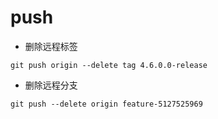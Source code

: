 # push

- 删除远程标签
```shell
git push origin --delete tag 4.6.0.0-release
```

- 删除远程分支
```shell
git push --delete origin feature-5127525969
```

